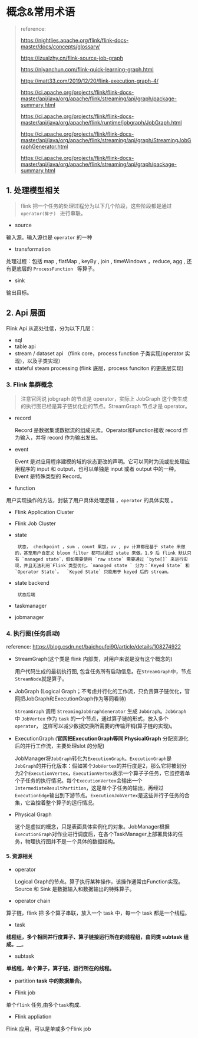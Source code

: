 # 概念&常用术语

> reference:
>
> https://nightlies.apache.org/flink/flink-docs-master/docs/concepts/glossary/
>
> https://izualzhy.cn/flink-source-job-graph
>
> https://niyanchun.com/flink-quick-learning-graph.html
>
> https://matt33.com/2019/12/20/flink-execution-graph-4/
>
> https://ci.apache.org/projects/flink/flink-docs-master/api/java/org/apache/flink/streaming/api/graph/package-summary.html
>
> https://ci.apache.org/projects/flink/flink-docs-master/api/java/org/apache/flink/runtime/jobgraph/JobGraph.html
>
> https://ci.apache.org/projects/flink/flink-docs-master/api/java/org/apache/flink/streaming/api/graph/StreamingJobGraphGenerator.html
>
> https://ci.apache.org/projects/flink/flink-docs-master/api/java/org/apache/flink/streaming/api/graph/package-summary.html
>
> 



## 1. 处理模型相关

> flink 把一个任务的处理过程分为以下几个阶段，这些阶段都是通过  `operator(算子) `  进行串联。

- source

输入源。输入源也是 `operator` 的一种

- transformation 

处理过程：包括 map , flatMap ,  keyBy , join ,  timeWindows ，reduce, agg  , 还有更底层的 `ProcessFunction ` 等算子。

- sink

输出目标。

## 2. Api 层面

Flink Api 从高处往低，分为以下几层：

- sql
- table api
- stream /  dataset api （flink core，process function 子类实现(operator 实现)，以及子类实现）
- stateful steam processing (flink 底层，process funciton 的更底层实现)

### 3. Flink 集群概念

>注意官网说 jobgraph 的节点是 operator，实际上 JobGraph 这个类生成的执行图已经是算子链优化后的节点。StreamGraph 节点才是 operator。

- record

    Record 是数据集或数据流的组成元素。Operator和Function接收 record 作为输入，并将 record 作为输出发出。

- event

    Event 是对应用程序建模的域的状态更改的声明。它可以同时为流或批处理应用程序的 input 和 output，也可以单独是 input 或者 output 中的一种。Event 是特殊类型的 Record。

- function

用户实现操作的方法，封装了用户具体处理逻辑 ，`operator` 的具体实现 。

- Flink Application Cluster
- Flink Job Cluster

- state

       状态， checkpoint ，sum ，count 累加，uv , pv 计算都是基于 state 来做的，甚至用户自定义 bloom filter 都可以通过 state 来做。1.9 后 flink 默认只有 `managed state`，假如需要使用 `raw state` 需要通过 `byte[]` 来进行实现，并且无法利用`Flink`类型优化。`managed state ` 分为：`Keyed State` 和`Operator State`。  `Keyed State` 只能用于 keyed 后的 stream。

- state backend

       状态后端

- taskmanager
- jobmanager


### 4. 执行图(任务启动)
reference: https://blog.csdn.net/baichoufei90/article/details/108274922

- StreamGraph(这个类是 flink 内部类，对用户来说是没有这个概念的)

     用户代码生成的最初执行图, 包含任务所有启动信息。在`StreamGraph`中，节点`StreamNode`就是算子。

- JobGraph (Logical Graph；不考虑并行化的工作流，只负责算子链优化，官网把JobGraph和ExecutionGraph作为等同看待)

    `StreamGraph` 调用 `StreamingJobGraphGenerator` 生成 `JobGraph`。`JobGraph` 中 `JobVertex` 作为 `task` 的一个节点，通过算子链的形式，放入多个 `operator`， 这样可以减少数据交换所需要的传输开销(算子链的实现)。

- ExecutionGraph (**官网把ExecutionGraph等同 PhysicalGraph** 分配资源化后的并行工作流，主要处理slot 的分配)

    JobManager将`JobGraph`转化为`ExecutionGraph`。`ExecutionGraph`是`JobGraph`的并行化版本：假如某个`JobVertex`的并行度是2，那么它将被划分为2个`ExecutionVertex`，`ExecutionVertex`表示一个算子子任务，它监控着单个子任务的执行情况。每个`ExecutionVertex`会输出一个`IntermediateResultPartition`，这是单个子任务的输出，再经过`ExecutionEdge`输出到下游节点。`ExecutionJobVertex`是这些并行子任务的合集，它监控着整个算子的运行情况。

- Physical Graph

     这个是虚拟的概念，只是表面具体实例化的对象。JobManager根据`ExecutionGraph`对作业进行调度后，在各个TaskManager上部署具体的任务，物理执行图并不是一个具体的数据结构。


#### 5. 资源相关
- operator

   Logical Graph的节点。算子执行某种操作，该操作通常由Function实现。Source 和 Sink 是数据输入和数据输出的特殊算子。

- operator chain

算子链，flink 把 多个算子串联，放入一个 task 中，每一个 task 都是一个线程。

- task 

**线程组，多个相同并行度算子、算子链接运行所在的线程组，由同类 subtask 组成。__**。

- subtask

**单线程，单个算子，算子链，运行所在的线程。**

- partition
**task 中的数据集合。**


- Flink job

单个`flink` 任务,由多个`task`构成.

- Flink appliation

Flink 应用，可以是单或多个Flink job


